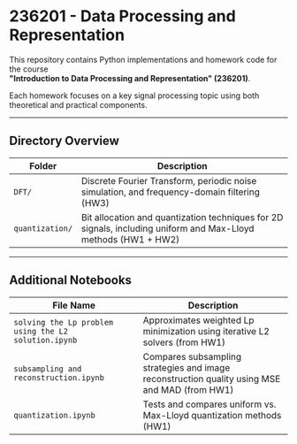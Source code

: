 # 236201 - Data Processing and Representation

This repository contains Python implementations and homework code for the course  
**"Introduction to Data Processing and Representation" (236201)**.

Each homework focuses on a key signal processing topic using both theoretical and practical components.

---

## Directory Overview

| Folder         | Description |
|----------------|-------------|
| `DFT/`         | Discrete Fourier Transform, periodic noise simulation, and frequency-domain filtering (HW3) |
| `quantization/`| Bit allocation and quantization techniques for 2D signals, including uniform and Max-Lloyd methods (HW1 + HW2) |

---

## Additional Notebooks

| File Name                                     | Description |
|----------------------------------------------|-------------|
| `solving the Lp problem using the L2 solution.ipynb` | Approximates weighted Lp minimization using iterative L2 solvers (from HW1) |
| `subsampling and reconstruction.ipynb`       | Compares subsampling strategies and image reconstruction quality using MSE and MAD (from HW1) |
| `quantization.ipynb`                         | Tests and compares uniform vs. Max-Lloyd quantization methods (HW1) |

